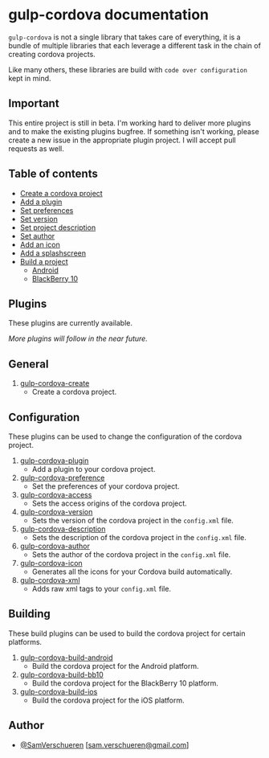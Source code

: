 # gulp-cordova documentation

`gulp-cordova` is not a single library that takes care of everything, it is a bundle of multiple libraries
that each leverage a different task in the chain of creating cordova projects.

Like many others, these libraries are build with ```code over configuration``` kept in mind.

## Important

This entire project is still in beta. I'm working hard to deliver more plugins and to make the existing plugins
bugfree. If something isn't working, please create a new issue in the appropriate plugin project. I will
accept pull requests as well.

## Table of contents

- [Create a cordova project](doc/create.md)
- [Add a plugin](doc/plugin.md)
- [Set preferences](doc/preferences.md)
- [Set version](doc/version.md)
- [Set project description](doc/description.md)
- [Set author](doc/author.md)
- [Add an icon](doc/icon.md)
- [Add a splashscreen](doc/splashscreen.md)
- [Build a project](doc/build)
    - [Android](doc/build/android.md)
    - [BlackBerry 10](doc/build/blackberry10.md)

## Plugins

These plugins are currently available.

*More plugins will follow in the near future.*

## General

1. [gulp-cordova-create](https://github.com/SamVerschueren/gulp-cordova-create)
    - Create a cordova project.

## Configuration

These plugins can be used to change the configuration of the cordova project.

1. [gulp-cordova-plugin](https://github.com/SamVerschueren/gulp-cordova-plugin)
    - Add a plugin to your cordova project.
2. [gulp-cordova-preference](https://github.com/SamVerschueren/gulp-cordova-preference)
    - Set the preferences of your cordova project.
3. [gulp-cordova-access](https://github.com/SamVerschueren/gulp-cordova-access)
    - Sets the access origins of the cordova project.
4. [gulp-cordova-version](https://github.com/SamVerschueren/gulp-cordova-version)
    - Sets the version of the cordova project in the `config.xml` file.
5. [gulp-cordova-description](https://github.com/SamVerschueren/gulp-cordova-description)
    - Sets the description of the cordova project in the `config.xml` file.
6. [gulp-cordova-author](https://github.com/SamVerschueren/gulp-cordova-author)
    - Sets the author of the cordova project in the `config.xml` file.
7. [gulp-cordova-icon](https://github.com/SamVerschueren/gulp-cordova-icon)
    - Generates all the icons for your Cordova build automatically.
8. [gulp-cordova-xml](https://github.com/SamVerschueren/gulp-cordova-xml)
    - Adds raw xml tags to your `config.xml` file.

## Building

These build plugins can be used to build the cordova project for certain platforms.

1. [gulp-cordova-build-android](https://github.com/SamVerschueren/gulp-cordova-build-android)
    - Build the cordova project for the Android platform.
2. [gulp-cordova-build-bb10](https://github.com/SamVerschueren/gulp-cordova-build-bb10)
    - Build the cordova project for the BlackBerry 10 platform.
3. [gulp-cordova-build-ios](https://github.com/SamVerschueren/gulp-cordova-build-ios)
    - Build the cordova project for the iOS platform.

## Author

- [@SamVerschueren](https://twitter.com/SamVerschueren) [<sam.verschueren@gmail.com>]
